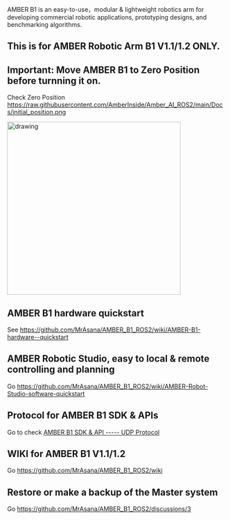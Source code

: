 AMBER B1 is an easy-to-use，modular & lightweight robotics arm for developing commercial robotic applications, prototyping designs, and benchmarking algorithms.

## This is for AMBER Robotic Arm B1 V1.1/1.2 ONLY. 
## Important: Move AMBER B1 to Zero Position before turnning it on.
Check Zero Position https://raw.githubusercontent.com/AmberInside/Amber_AI_ROS2/main/Docs/initial_position.png

<!--![AMBER B1](https://github.com/MrAsana/AMBER_B1_ROS2/blob/main/docs/imgs/AMBER-LOGO.jpg)-->
<img src="https://github.com/MrAsana/AMBER_B1_ROS2/blob/main/docs/imgs/AMBER-LOGO.jpg" alt="drawing" width="400"/>

## AMBER B1 hardware quickstart

See https://github.com/MrAsana/AMBER_B1_ROS2/wiki/AMBER-B1-hardware--quickstart

## AMBER Robotic Studio, easy to local & remote controlling and planning

Go https://github.com/MrAsana/AMBER_B1_ROS2/wiki/AMBER-Robot-Studio-software-quickstart

## Protocol for AMBER B1 SDK & APIs

Go to check [AMBER B1 SDK & API ----- UDP Protocol](https://github.com/MrAsana/UDP-Protocol-API)

## WIKI for AMBER B1 V1.1/1.2
Go https://github.com/MrAsana/AMBER_B1_ROS2/wiki

## Restore or make a backup of the Master system
Go https://github.com/MrAsana/AMBER_B1_ROS2/discussions/3
